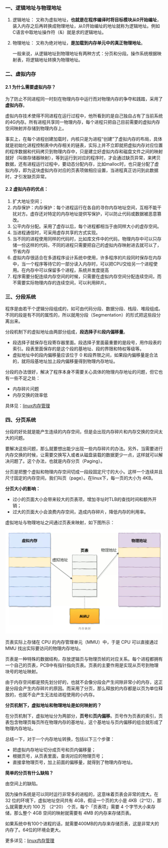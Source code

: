 ### 一、逻辑地址与物理地址
1. 逻辑地址：
    又称为虚拟地址，**也就是在程序编译时将目标模块从0开始编址**，装入内存之后再转换成物理地址，从0开始编址的地址就称为逻辑地址。例如C语言中取地址操作符（&）就是求的逻辑地址。

2. 物理地址：
    又称为绝对地址，**是加载到内存单元中的真正物理地址**。

    一般来说，从逻辑地址到物理地址有两种方式：分页和分段。操作系统根据映射表，将逻辑地址转换为物理地址。

### 二、虚拟内存
#### 2.1 为什么需要虚拟内存？
为了防止不同进程同一时刻在物理内存中运行而对物理内存的争夺和践踏，采用了**虚拟内存**。

虚拟内存技术使得不同进程在运行过程中，他所看到的是自己独自占有了当前系统的4G内存。所有进程共享同一物理内存，每个进程只把自己目前需要的虚拟内存空间映射并存储到物理内存上。

事实上，在每个进程创建加载时，内核只是为进程“创建”了虚拟内存的布局，具体就是初始化进程控制表中内存相关的链表，实际上并不立即就把虚拟内存对应位置的程序数据和代码拷贝到物理内存中，只是建立好虚拟内存和磁盘文件之间的映射就好（叫做存储器映射），等到运行到对应的程序时，才会通过缺页异常，来拷贝数据，还有进程运行过程中，要动态分配内存，比如malloc时，也只是分配了虚拟内存，即为这块虚拟内存对应的页表项做相应设置，当进程真正访问到此数据时，才引发缺页异常。

#### 2.2 虚拟内存的优点：
1. 扩大地址空间；
2. 内存保护：内存保护：每个进程运行在各自的寻你内存地址空间，互相不能干扰对方。虚存还对特定的内存地址提供写保护，可以防止代码或数据被恶意篡改。
3. 公平内存分配。采用了虚存以后，每个进程都相当于由同样大小的虚存空间。
4. 当进程通信时，可采用虚存共享的方式实现。
5. 当不同的进程使用同样的代码时，比如库文件中的代码，物理内存中可以只存储一份这样的代码，不同的进程只需要把自己的虚拟内存映射进去就可以了，节省内存
6. 虚拟内存很适合在多道程序设计系统中使用，许多程序的片段同时保存在内存中，当一个程序等待它的一部分读入内存时，可以把CPU交给另一个进程使用。在内存中可以保留多个进程，系统并发度提高
7. 程序需要分配连续内存空间的时候，只需要在虚拟内存空间分配连续空间，而不需要实际物理内存的连续空间，可以利用碎片。


### 三、分段系统
程序是由若干个逻辑分段组成的，如可由代码分段、数据分段、栈段、堆段组成。不同的段是有不同的属性的，所以就用分段（Segmentation）的形式把这些段分离出来。

分段机制下的虚拟地址由两部分组成，**段选择子**和**段内偏移量**。
+ 段选择子就保存在段寄存器里面。段选择子里面最重要的是段号，用作段表的索引。段表里面保存的是这个段的基地址、段的界限和特权等级等。
+ 虚拟地址中的段内偏移量应该位于 0 和段界限之间，如果段内偏移量是合法的，就将段基地址加上段内偏移量得到物理内存地址。

分段的办法很好，解决了程序本身不需要关心具体的物理内存地址的问题，但它也有一些不足之处：
+ 内存碎片问题
+ 内存交换的效率低

具体见：[linux内存管理](https://mp.weixin.qq.com/s?__biz=MzUxODAzNDg4NQ==&mid=2247485033&idx=1&sn=bf9ba7aca126ad186922c57a96928593&chksm=f98e42c3cef9cbd514df38d04deb5e7a9ea67dbd478da75fc4a7636ee90b1384d65f68eb23f5&scene=158#rd)
### 四、分页系统
分段的好处就是能产生连续的内存空间，但是会出现内存碎片和内存交换的空间太大的问题。

要解决这些问题，那么就要想出能少出现一些内存碎片的办法。另外，当需要进行内存交换的时候，让需要交换写入或者从磁盘装载的数据更少一点，这样就可以解决问题了。这个办法，也就是内存分页（Paging）。

分页是把整个虚拟和物理内存空间切成一段段固定尺寸的大小。这样一个连续并且尺寸固定的内存空间，我们叫页（page）。在linux下，每一页的大小为 4KB。

**分页大小的影响：**

+ 过小的页面大小会带来较大的页表项，增加寻址时TLB的查找时间和额外开销；
+ 过大的页面大小会浪费内存空间，造成内存碎片，降低内存的利用率。

虚拟地址与物理地址之间通过页表来映射，如下图所示：

![](https://raw.githubusercontent.com/fengz63/picture/main/20210807161249.jpg)

页表实际上存储在 CPU 的内存管理单元（MMU）中，于是 CPU 可以直接通过 MMU 找出实际要访问的物理内存地址。

页表是一种特殊的数据结构，存放逻辑页与物理页帧的对应关系。每个进程都拥有一个自己的页表，PCB中有指针指向页表。页表的主要作用是实现从页号到物理块号的地址映射。

由于内存空间都是预先划分好的，也就不会像分段会产生间隙非常小的内存，这正是分段会产生内存碎片的原因。而采用了分页，那么释放的内存都是以页为单位释放的，也就不会产生无法给进程使用的小内存。

**分页机制下，虚拟地址和物理地址是如何映射的？**

在分页机制下，虚拟地址分为两部分，**页号**和**页内偏移**。页号作为页表的索引，页表包含物理页每页所在物理内存的基地址，这个基地址与页内偏移的组合就形成了物理内存地址。

总结一下，对于一个内存地址转换，包括以下三个步骤：
+ 把虚拟内存地址切分成页号和页内偏移量；
+ 根据页号，从页表里面，查询对应的物理页号；
+ 直接拿物理页号，加上前面的偏移量，就得到了物理内存地址。

**简单的分页有什么缺陷？**

由空间上的缺陷。

因为操作系统是可以同时运行非常多的进程的，这意味着页表会非常的庞大。在 32 位的环境下，虚拟地址空间共有 4GB，假设一个页的大小是 4KB（2^12），那么就需要大约 100 万 （2^20） 个页，每个「页表项」需要 4 个字节大小来存储，那么整个 4GB 空间的映射就需要有 4MB 的内存来存储页表。

如果系统中有100个进程的话，就需要400MB的内存来存储页表，这是非常大的内存了。64位的环境会更大。

更多详见：[linux内存管理](https://mp.weixin.qq.com/s?__biz=MzUxODAzNDg4NQ==&mid=2247485033&idx=1&sn=bf9ba7aca126ad186922c57a96928593&chksm=f98e42c3cef9cbd514df38d04deb5e7a9ea67dbd478da75fc4a7636ee90b1384d65f68eb23f5&scene=158#rd)